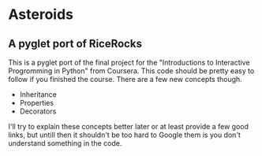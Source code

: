 # Asteroids
## A pyglet port of RiceRocks
This is a pyglet port of the final project for the "Introductions to Interactive Progromming in Python" from Coursera. This code should be pretty easy to follow if you finished the course. There are a few new concepts though. 

* Inheritance
* Properties
* Decorators

I'll try to explain these concepts better later or at least provide a few good links, but untill then it shouldn't be too hard to Google them is you don't understand something in the code.
